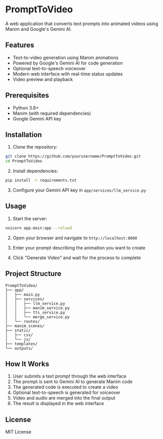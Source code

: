 # PromptToVideo

A web application that converts text prompts into animated videos using Manim and Google's Gemini AI.

## Features

- Text-to-video generation using Manim animations
- Powered by Google's Gemini AI for code generation
- Optional text-to-speech voiceover
- Modern web interface with real-time status updates
- Video preview and playback

## Prerequisites

- Python 3.8+
- Manim (with required dependencies)
- Google Gemini API key

## Installation

1. Clone the repository:
```bash
git clone https://github.com/yourusername/PromptToVideo.git
cd PromptToVideo
```

2. Install dependencies:
```bash
pip install -r requirements.txt
```

3. Configure your Gemini API key in `app/services/llm_service.py`

## Usage

1. Start the server:
```bash
uvicorn app.main:app --reload
```

2. Open your browser and navigate to `http://localhost:8000`

3. Enter your prompt describing the animation you want to create

4. Click "Generate Video" and wait for the process to complete

## Project Structure

```
PromptToVideo/
├── app/
│   ├── main.py
│   ├── services/
│   │   ├── llm_service.py
│   │   ├── manim_service.py
│   │   ├── tts_service.py
│   │   └── merge_service.py
│   └── routes/
├── manim_scenes/
├── static/
│   ├── css/
│   └── js/
├── templates/
└── outputs/
```

## How It Works

1. User submits a text prompt through the web interface
2. The prompt is sent to Gemini AI to generate Manim code
3. The generated code is executed to create a video
4. Optional text-to-speech is generated for voiceover
5. Video and audio are merged into the final output
6. The result is displayed in the web interface

## License

MIT License
